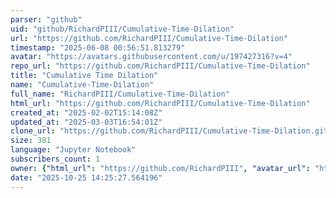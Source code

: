 ```yaml
---
parser: "github"
uid: "github/RichardPIII/Cumulative-Time-Dilation"
url: "https://github.com/RichardPIII/Cumulative-Time-Dilation"
timestamp: "2025-06-08 00:56:51.813279"
avatar: "https://avatars.githubusercontent.com/u/197427316?v=4"
repo_url: "https://github.com/RichardPIII/Cumulative-Time-Dilation"
title: "Cumulative Time Dilation"
name: "Cumulative-Time-Dilation"
full_name: "RichardPIII/Cumulative-Time-Dilation"
html_url: "https://github.com/RichardPIII/Cumulative-Time-Dilation"
created_at: "2025-02-02T15:14:08Z"
updated_at: "2025-03-03T16:54:01Z"
clone_url: "https://github.com/RichardPIII/Cumulative-Time-Dilation.git"
size: 381
language: "Jupyter Notebook"
subscribers_count: 1
owner: {"html_url": "https://github.com/RichardPIII", "avatar_url": "https://avatars.githubusercontent.com/u/197427316?v=4", "login": "RichardPIII", "type": "User"}
date: "2025-10-25 14:25:27.564196"
---
```

